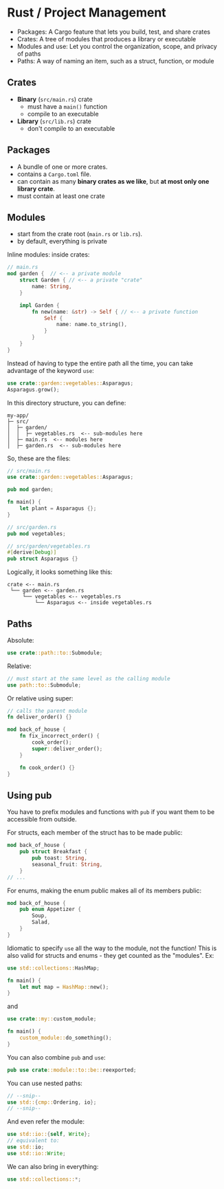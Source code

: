 # Rust / Project Management

- Packages: A Cargo feature that lets you build, test, and share crates
- Crates: A tree of modules that produces a library or executable
- Modules and use: Let you control the organization, scope, and privacy of paths
- Paths: A way of naming an item, such as a struct, function, or module

## Crates

- <b>Binary</b> (`src/main.rs`) crate
  - must have a `main()` function
  - compile to an executable
- <b>Library</b> (`src/lib.rs`) crate
  - don't compile to an executable

## Packages

- A bundle of one or more crates.
- contains a `Cargo.toml` file.
- can contain as many <b>binary crates as we like</b>, but <b>at most only one library crate</b>.
- must contain at least one crate

## Modules

- start from the crate root (`main.rs` or `lib.rs`).
- by default, everything is private

Inline modules: inside crates:
```rust
// main.rs
mod garden {  // <-- a private module
    struct Garden { // <-- a private "crate"
        name: String,
    }

    impl Garden {
        fn new(name: &str) -> Self { // <-- a private function
            Self {
                name: name.to_string(),
            }
        }
    }
}
```

Instead of having to type the entire path all the time, you can take advantage of the keyword `use`:
```rust
use crate::garden::vegetables::Asparagus;
Asparagus.grow();
```

In this directory structure, you can define:
```
my-app/
├─ src/
│  ├─ garden/
│  │  ├─ vegetables.rs  <-- sub-modules here
│  ├─ main.rs  <-- modules here
│  ├─ garden.rs  <-- sub-modules here
```

So, these are the files:
```rust
// src/main.rs
use crate::garden::vegetables::Asparagus;

pub mod garden;

fn main() {
    let plant = Asparagus {};
}
```

```rust
// src/garden.rs
pub mod vegetables;
```

```rust
// src/garden/vegetables.rs
#[derive(Debug)]
pub struct Asparagus {}
```

Logically, it looks something like this:
```
crate <-- main.rs
 └── garden <-- garden.rs
     └── vegetables <-- vegetables.rs
         └── Asparagus <-- inside vegetables.rs
```

## Paths

Absolute:
```rust
use crate::path::to::Submodule;
```

Relative:
```rust
// must start at the same level as the calling module
use path::to::Submodule;
```

Or relative using super:
```rust
// calls the parent module
fn deliver_order() {}

mod back_of_house {
    fn fix_incorrect_order() {
        cook_order();
        super::deliver_order();
    }

    fn cook_order() {}
}
```

## Using pub

You have to prefix modules and functions with `pub` if you want them to be accessible from outside.

For structs, each member of the struct has to be made public:
```rust
mod back_of_house {
    pub struct Breakfast {
        pub toast: String,
        seasonal_fruit: String,
    }
// ...
```

For enums, making the enum public makes all of its members public:
```rust
mod back_of_house {
    pub enum Appetizer {
        Soup,
        Salad,
    }
}
```

Idiomatic to specify `use` all the way to the module, not the function! This is also valid for structs and enums - they get counted as the "modules". Ex:
```rust
use std::collections::HashMap;

fn main() {
    let mut map = HashMap::new();
}
```
and
```rust
use crate::my::custom_module;

fn main() {
    custom_module::do_something();
}
```

You can also combine `pub` and `use`:
```rust
pub use crate::module::to::be::reexported;
```

You can use nested paths:
```rust
// --snip--
use std::{cmp::Ordering, io};
// --snip--
```

And even refer the module:
```rust
use std::io::{self, Write};
// equivalent to:
use std::io;
use std::io::Write;
```

We can also bring in everything:
```rust
use std::collections::*;
```
















